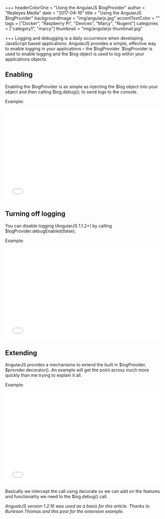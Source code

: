 +++
headerColorOne = "Using the AngularJS $logProvider"
author = "Realeyes Media"
date = "2017-04-16"
title = "Using the AngularJS $logProvider"
backgroundImage = "img/angularjs.jpg"
accentTextColor = ""
tags = ["Docker", "Raspberry Pi", "Devices", "Marcy", "Nugent"]
categories = ["category1", "marcy"]
thumbnail = "img/angularjs-thumbnail.jpg"

+++
Logging and debugging is a daily occurrence when developing JavaScript based applications. AngularJS provides a simple, effective way to enable logging in your applications – the $logProvider. $logProvider is used to enable logging and the $log object is used to log within your applications objects.

## Enabling

Enabling the $logProvider is as simple as injecting the $log object into your object and then calling $log.debug(); to send logs to the console.

Example:
<iframe width="100%" height="300" src="//jsfiddle.net/bp3289/qabwzs2h/2/embedded/js,html,css,result" allowfullscreen="allowfullscreen" allowpaymentrequest frameborder="0"></iframe>


## Turning off logging


You can disable logging (AngularJS 1.1.2+) by calling
$logProvider.debugEnabled(false);

Example:
<iframe width="100%" height="300" src="//jsfiddle.net/bp3289/304jm612/2/embedded/js,html,result" allowfullscreen="allowfullscreen" allowpaymentrequest frameborder="0"></iframe>

## Extending

AngularJS provides a mechanisms to extend the built in $logProvider, $provider.decorator(). An example will get the point across much more quickly than me trying to explain it all.

Example:
<iframe width="100%" height="300" src="//jsfiddle.net/bp3289/tfev9j4m/embedded/js,html,result" allowfullscreen="allowfullscreen" allowpaymentrequest frameborder="0"></iframe>

Basically we intercept the call using decorate so we can add on the features and functionality we need to the $log.debug() call.

*AngualrJS version 1.2.16 was used as a basis for this article.*
*Thanks to Burleson Thomas and this post for the extension example.*